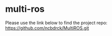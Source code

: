 # multi-ros

Please use the link below to find the project repo:
https://github.com/ncbdrck/MultiROS.git
